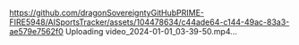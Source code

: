 
https://github.com/dragonSovereigntyGitHubPRIME-FIRE5948/AISportsTracker/assets/104478634/c44ade64-c144-49ac-83a3-ae579e7562f0
Uploading video_2024-01-01_03-39-50.mp4…

